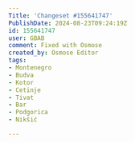 ```yaml
---
Title: 'Changeset #155641747'
PublishDate: 2024-08-23T09:24:19Z
id: 155641747
user: GBAB
comment: Fixed with Osmose
created_by: Osmose Editor
tags:
- Montenegro
- Budva
- Kotor
- Cetinje
- Tivat
- Bar
- Podgorica
- Nikšić

---
```


